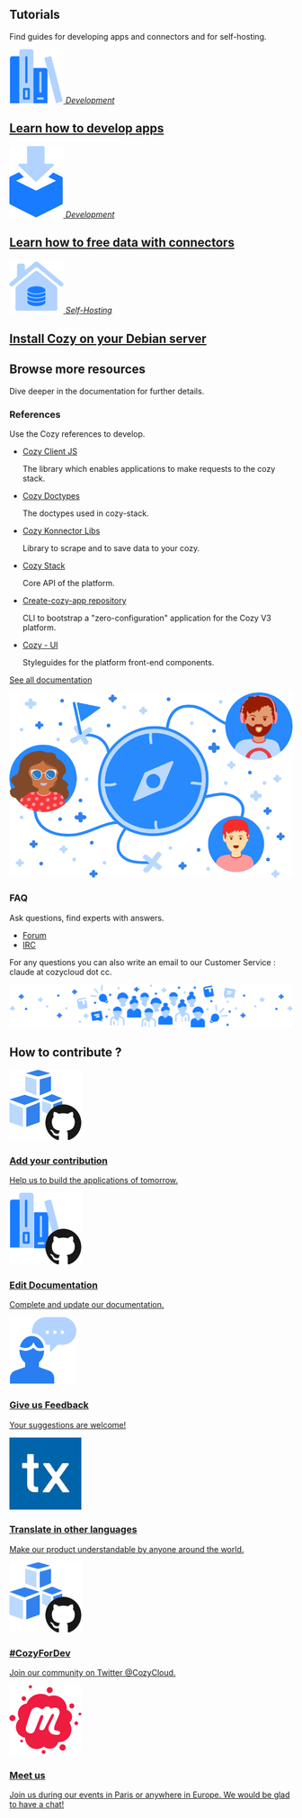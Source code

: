 <div class="container">
  <h2 class="section-header text-center">Tutorials</h2>
  <p class="section-desc text-center">Find guides for developing apps and connectors and for self-hosting.</p>
  <div class="home-actions" markdown="1">
    <div class="home-action col-md-4">
      <a class="home-action-cta" href="tutorials/app">
        <img src="assets/images/home/icon-dev-library.svg" />
        <em>Development</em>
        <h2>Learn how to develop apps</h2>
      </a>
    </div>
    <div class="home-action col-md-4">
      <a class="home-action-cta" href="tutorials/konnector">
        <img src="assets/images/home/icon-connecteurs.svg" />
        <em>Development</em>
        <h2>Learn how to free data with connectors</h2>
      </a>
    </div>
    <div class="home-action col-md-4">
      <a class="home-action-cta" href="tutorials/selfhost-debian">
        <img src="assets/images/home/icon-selfhost.svg" />
        <em>Self-Hosting</em>
        <h2>Install Cozy on your Debian server</h2>
      </a>
    </div>
  </div>

  <h2 class="section-header text-center">Browse more resources</h2>
  <p class="section-desc text-center">Dive deeper in the documentation for further details.</p>

  <div class="home-actions" markdown="1">
    <div class="home-action col-md-6">
      <div class="home-action-block">
        <h3>References</h3>
        <p>Use the Cozy references to develop.</p>
        <ul>
          <li>
            <a href="https://docs.cozy.io/en/cozy-client-js/README/">Cozy Client JS</a>
            <p>The library which enables applications to make requests to the cozy stack.</p>
          </li>
          <li>
            <a href="https://docs.cozy.io/en/cozy-doctypes/docs/README/">Cozy Doctypes</a>
            <p>The doctypes used in cozy-stack.</p>
          </li>
          <li>
            <a href="https://docs.cozy.io/en/cozy-konnector-libs/api/">Cozy Konnector Libs</a>
            <p>Library to scrape and to save data to your cozy.</p>
          </li>
          <li>
            <a href="https://docs.cozy.io/en/cozy-stack/README/">Cozy Stack</a>
            <p>Core API of the platform.</p>
          </li>
          <li>
            <a href="https://github.com/CPatchane/create-cozy-app" target="_blank">Create-cozy-app repository</a>
            <p>CLI to bootstrap a "zero-configuration" application for the Cozy V3 platform.</p>
          </li>
          <li>
            <a href="https://docs.cozy.io/en/cozy-ui/README/">Cozy - UI</a>
            <p>Styleguides for the platform front-end components.</p>
          </li>
        </ul>
        <p><a href="#">See all documentation</a></p>
      </div>
    </div>
    <div class="home-action col-md-6">
      <div class="home-action-block">
        <img class="home-action-banner" src="assets/images/home/faq.svg" alt="">
        <h3>FAQ</h3>
        <p>Ask questions, find experts with answers.</p>
        <ul>
          <li><a href="https://forum.cozy.io" target="_blank">Forum</a></li>
          <li><a href="https://webchat.freenode.net/?channels=cozycloud" target="_blank">IRC</a></li>
        </ul>
        <p>For any questions you can also write an email to our Customer Service : claude at cozycloud dot cc.</p>
      </div>
    </div>
  </div>
</div>

<div class="community">
  <div class="container">
    <img class="community-banner" src="assets/images/home/community.svg" alt="">
    <h2 class="section-header text-center">How to contribute ?</h2>
    <div class="home-actions" markdown="1">
      <div class="home-action col-md-6">
        <a class="home-action-cta" href="tutorials/app">
          <img src="assets/images/home/icon-github-contribution.svg" />
          <h3>Add your contribution</h3>
          <p>Help us to build the applications of tomorrow.</p>
        </a>
      </div>
      <div class="home-action col-md-6">
        <a class="home-action-cta" href="tutorials/app">
          <img src="assets/images/home/icon-github-documentation.svg" />
          <h3>Edit Documentation</h3>
          <p>Complete and update our documentation.</p>
        </a>
      </div>
      <div class="home-action col-md-6">
        <a class="home-action-cta" href="tutorials/app">
          <img src="assets/images/home/icon-feedback.svg" />
          <h3>Give us Feedback</h3>
          <p>Your suggestions are welcome!</p>
        </a>
      </div>
      <div class="home-action col-md-6">
        <a class="home-action-cta" href="tutorials/app">
          <img src="assets/images/home/transifex-logotype.png" />
          <h3>Translate in other languages</h3>
          <p>Make our product understandable by anyone around the world.</p>
        </a>
      </div>
      <div class="home-action col-md-6">
        <a class="home-action-cta" href="tutorials/app">
          <img src="assets/images/home/icon-github-contribution.svg" />
          <h3>#CozyForDev</h3>
          <p>Join our community on Twitter @CozyCloud.</p>
        </a>
      </div>
      <div class="home-action col-md-6">
        <a class="home-action-cta" href="tutorials/app">
          <img src="assets/images/home/icon-meetup.svg" />
          <h3>Meet us</h3>
          <p>Join us during our events in Paris or anywhere in Europe. We would be glad to have a chat!</p>
        </a>
      </div>
    </div>
  </div>
</div>
